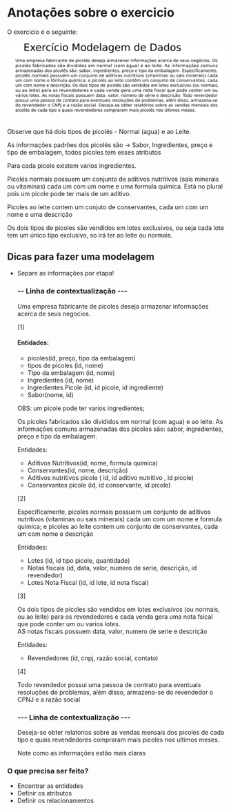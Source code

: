 # Anotações sobre o exercicio

O exercicio é o seguinte:

![Alt text](/Modelagem_de_dados/Exemplos%20MER/exercicio.png)

Observe que há dois tipos de picolés - Normal (agua) e ao Leite.

As informações padrões dos picolés são -> Sabor, Ingredientes, preço e tipo de embalagem, todos picoles tem esses atributos

Para cada picole existem varios ingredientes.

Picolés normais possuem um conjunto de aditivos nutritivos (sais minerais ou vitaminas) cada um com um nome e uma formula quimica.
Está no plural pois um picole pode ter mais de um aditivo.

Picoles ao leite contem um conjuto de conservantes, cada um com um nome e uma descrição

Os dois tipos de picoles são vendidos em lotes exclusivos, ou seja cada lote tem um único tipo exclusivo, so irá ter ao leite ou normais.

## Dicas para fazer uma modelagem
-   Separe as informações por etapa!
    ### -- Linha de contextualização ---

     Uma empresa fabricante de picoles deseja armazenar informações acerca de seus negocios.

     [1]
     
     #### Entidades: 
     -  picoles(id, preço, tipo da embalagem)
     - tipos de picoles (id, nome)
     -  Tipo da embalagem (id, nome)
     -  Ingredientes (id, nome)
     -  Ingredientes Picole (id, id picole, id ingrediente)
     -  Sabor(nome, id)

     OBS: um picole pode ter varios ingredientes;

     Os picoles fabricados são divididos em normal (com agua) e ao leite.
     As informações comuns armazenadas dos picoles são: sabor, ingredientes, preço e tipo da embalagem.


    Entidades:
    -   Aditivos Nutritivos(id, nome, formula quimica)
    -   Conservantes(id, nome, descrição)
    -   Aditivos nutritivos picole ( id, id aditivo nutritivo , id picole)
    -   Conservantes picole (id, id conservante, id picole)    

    [2]

     Especificamente, picoles normais possuem um conjunto de aditivos nutritivos (vitaminas ou sais minerais) cada um com um nome e formula quimica; e picoles ao leite contem um conjunto de conservantes, cada um com nome e descrição

    Entidades:
    -   Lotes (id, id tipo picole, quantidade)
    -   Notas fiscais (id, data, valor, numero de serie, descrição, id revendedor)
    -   Lotes Nota Fiscal (id, id lote, id nota fiscal)

    [3]

     Os dois tipos de picoles são vendidos em lotes exclusivos (ou normais, ou ao leite) para os revendedores e cada venda gera uma nota fsical que pode conter um ou varios lotes.  
     AS notas fiscais possuem data, valor, numero de serie e descrição

   
    Entidades:
    -   Revendedores (id, cnpj, razão social, contato)

    [4]

     Todo revendedor possui uma pessoa de contrato para eventuais resoluções de problemas, além disso, armazena-se do revendedor o CPNJ e a razão social

    ### --- Linha de contextualização ---

     Deseja-se obter relatorios sobre as vendas mensais dos picoles de cada tipo e quais revendedores compraram mais picoles nos ultimos meses.


     Note como as informações estão mais claras

### O que precisa ser feito?
-   Encontrar as entidades
-   Definir os atributos
-   Definir os relacionamentos
